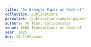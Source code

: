 ```yaml
---
title: "An Example Paper on Control"
collection: publications
permalink: /publication/sample-paper/
authors: Ye Tian, Collaborator
venue: IEEE Transactions on Control
year: 2025
doi: 10.1109/xxxx
---
```


